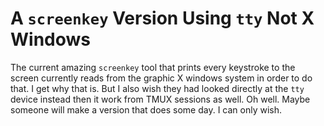 # A `screenkey` Version Using `tty` Not X Windows

The current amazing `screenkey` tool that prints every keystroke to the
screen currently reads from the graphic X windows system in order to do
that. I get why that is. But I also wish they had looked directly at the
`tty` device instead then it work from TMUX sessions as well. Oh well.
Maybe someone will make a version that does some day. I can only wish.
